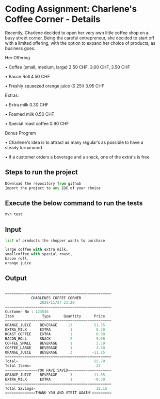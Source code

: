 # Coding Assignment: Charlene's Coffee Corner - Details

Recently, Charlene decided to open her very own little coffee shop on a busy street corner.
Being the careful entrepreneur, she decided to start off with a limited offering, with the option to expand her
choice of products, as business goes.

Her Offering

• Coffee (small, medium, large) 2.50 CHF, 3.00 CHF, 3.50 CHF

• Bacon Roll 4.50 CHF

• Freshly squeezed orange juice (0.25l) 3.95 CHF

Extras:

• Extra milk 0.30 CHF

• Foamed milk 0.50 CHF

• Special roast coffee 0.90 CHF

Bonus Program

• Charlene's idea is to attract as many regular‘s as possible to have a steady turnaround.

• If a customer orders a beverage and a snack, one of the extra's is free.

## Steps to run the project
```python
Download the repository from github
Import the project to any IDE of your choice
```

## Execute the below command to run the tests

```bash
mvn test
```

## Input

```python
list of products the shopper wants to purchase 

large coffee with extra milk, 
smallcoffee with special roast, 
bacon roll, 
orange juice
```

## Output

```python

=================================================
            CHARLENES COFFEE CORNER
                2020/11/24 23:20
=================================================
Customer No : 123546
Item             Type      Quantity      Price
=================================================
ORANGE_JUICE    BEVERAGE     13          51.35
EXTRA_MILK      EXTRA         1           0.30
ROAST_COFFEE    EXTRA         1           0.90
BACON_ROLL      SNACK         2           9.00
COFFEE_SMALL    BEVERAGE      1           2.50
COFFEE_LARGE    BEVERAGE      1           3.50
ORANGE_JUICE    BEVERAGE      3         -11.85
=================================================
Total=                                   55.70
Total Items=                              22
===============YOU HAVE SAVED====================
ORANGE_JUICE    BEVERAGE      3         -11.85
EXTRA_MILK      EXTRA         1          -0.30
=================================================
Total Savings=                            12.15
==============THANK YOU AND VISIT AGAIN!=========
```